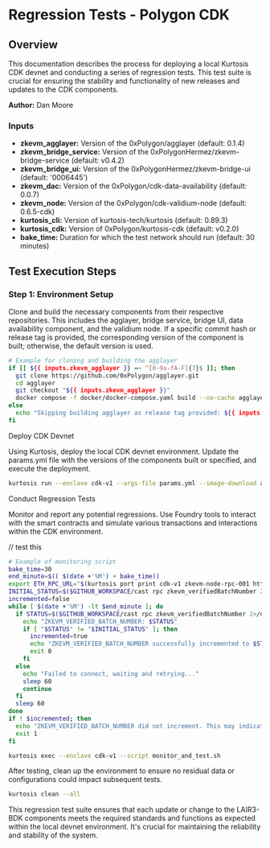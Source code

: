 # Regression Tests - Polygon CDK

## Overview
This documentation describes the process for deploying a local Kurtosis CDK devnet and conducting a series of regression tests. This test suite is crucial for ensuring the stability and functionality of new releases and updates to the CDK components.

**Author:** Dan Moore

### Inputs
- **zkevm_agglayer:** Version of the 0xPolygon/agglayer (default: 0.1.4)
- **zkevm_bridge_service:** Version of the 0xPolygonHermez/zkevm-bridge-service (default: v0.4.2)
- **zkevm_bridge_ui:** Version of the 0xPolygonHermez/zkevm-bridge-ui (default: '0006445')
- **zkevm_dac:** Version of the 0xPolygon/cdk-data-availability (default: 0.0.7)
- **zkevm_node:** Version of the 0xPolygon/cdk-validium-node (default: 0.6.5-cdk)
- **kurtosis_cli:** Version of kurtosis-tech/kurtosis (default: 0.89.3)
- **kurtosis_cdk:** Version of 0xPolygon/kurtosis-cdk (default: v0.2.0)
- **bake_time:** Duration for which the test network should run (default: 30 minutes)

## Test Execution Steps

### Step 1: Environment Setup
Clone and build the necessary components from their respective repositories. This includes the agglayer, bridge service, bridge UI, data availability component, and the validium node. If a specific commit hash or release tag is provided, the corresponding version of the component is built; otherwise, the default version is used.

```bash
# Example for cloning and building the agglayer
if [[ ${{ inputs.zkevm_agglayer }} =~ ^[0-9a-fA-F]{7}$ ]]; then
  git clone https://github.com/0xPolygon/agglayer.git
  cd agglayer
  git checkout "${{ inputs.zkevm_agglayer }}"
  docker compose -f docker/docker-compose.yaml build --no-cache agglayer
else
  echo "Skipping building agglayer as release tag provided: ${{ inputs.zkevm_agglayer }}"
fi
```

Deploy CDK Devnet

Using Kurtosis, deploy the local CDK devnet environment. Update the params.yml file with the versions of the components built or specified, and execute the deployment.

```bash
kurtosis run --enclave cdk-v1 --args-file params.yml --image-download always .
```

Conduct Regression Tests

Monitor and report any potential regressions. Use Foundry tools to interact with the smart contracts and simulate various transactions and interactions within the CDK environment.

// test this
```bash
# Example of monitoring script
bake_time=30
end_minute=$(( $(date +'%M') + bake_time))
export ETH_RPC_URL="$(kurtosis port print cdk-v1 zkevm-node-rpc-001 http-rpc)"
INITIAL_STATUS=$($GITHUB_WORKSPACE/cast rpc zkevm_verifiedBatchNumber 2>/dev/null)
incremented=false
while [ $(date +'%M') -lt $end_minute ]; do
  if STATUS=$($GITHUB_WORKSPACE/cast rpc zkevm_verifiedBatchNumber 2>/dev/null); then
    echo "ZKEVM_VERIFIED_BATCH_NUMBER: $STATUS"
    if [ "$STATUS" != "$INITIAL_STATUS" ]; then
      incremented=true
      echo "ZKEVM_VERIFIED_BATCH_NUMBER successfully incremented to $STATUS. Exiting..."
      exit 0
    fi
  else
    echo "Failed to connect, waiting and retrying..."
    sleep 60
    continue
  fi
  sleep 60
done
if ! $incremented; then
  echo "ZKEVM_VERIFIED_BATCH_NUMBER did not increment. This may indicate chain experienced a regression. Please investigate."
  exit 1
fi
```
```bash
kurtosis exec --enclave cdk-v1 --script monitor_and_test.sh
```

After testing, clean up the environment to ensure no residual data or configurations could impact subsequent tests.

```bash
kurtosis clean --all
```

This regression test suite ensures that each update or change to the LAIR3-BDK components meets the required standards and functions as expected within the local devnet environment. It's crucial for maintaining the reliability and stability of the system.





